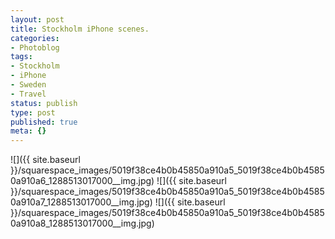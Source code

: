 ```yaml
---
layout: post
title: Stockholm iPhone scenes.
categories:
- Photoblog
tags:
- Stockholm
- iPhone
- Sweden
- Travel
status: publish
type: post
published: true
meta: {}
---
```


![]({{ site.baseurl }}/squarespace_images/5019f38ce4b0b45850a910a5_5019f38ce4b0b45850a910a6_1288513017000__img.jpg)
![]({{ site.baseurl }}/squarespace_images/5019f38ce4b0b45850a910a5_5019f38ce4b0b45850a910a7_1288513017000__img.jpg)
![]({{ site.baseurl }}/squarespace_images/5019f38ce4b0b45850a910a5_5019f38ce4b0b45850a910a8_1288513017000__img.jpg)
